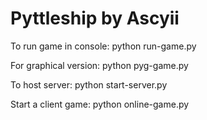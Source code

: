# Pyttleship by Ascyii

To run game in console: python run-game.py

For graphical version: python pyg-game.py

To host server: python start-server.py

Start a client game: python online-game.py
